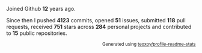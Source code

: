 Joined Github **12** years ago.

Since then I pushed **4123** commits, opened **51** issues, submitted **118** pull requests, received **751** stars across **284** personal projects and contributed to **15** public repositories.

<p align="right"><sub>Generated using <a href="https://github.com/marketplace/actions/profile-readme-stats">teoxoy/profile-readme-stats</a></sub></p>
